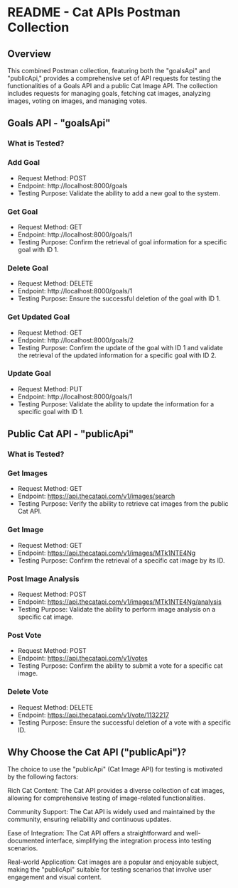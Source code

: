 # README - Cat APIs Postman Collection
## Overview
This combined Postman collection, featuring both the "goalsApi" and "publicApi," provides a comprehensive set of API requests for testing the functionalities of a Goals API and a public Cat Image API. The collection includes requests for managing goals, fetching cat images, analyzing images, voting on images, and managing votes.

## Goals API - "goalsApi"
### What is Tested?

### Add Goal

- Request Method: POST
- Endpoint: http://localhost:8000/goals
- Testing Purpose: Validate the ability to add a new goal to the system.

### Get Goal

- Request Method: GET
- Endpoint: http://localhost:8000/goals/1
- Testing Purpose: Confirm the retrieval of goal information for a specific goal with ID 1.

### Delete Goal

- Request Method: DELETE
- Endpoint: http://localhost:8000/goals/1
- Testing Purpose: Ensure the successful deletion of the goal with ID 1.

### Get Updated Goal

- Request Method: GET
- Endpoint: http://localhost:8000/goals/2
- Testing Purpose: Confirm the update of the goal with ID 1 and validate the retrieval of the updated information for a specific goal with ID 2.

### Update Goal

- Request Method: PUT
- Endpoint: http://localhost:8000/goals/1
- Testing Purpose: Validate the ability to update the information for a specific goal with ID 1.

## Public Cat API - "publicApi"

### What is Tested?

### Get Images

- Request Method: GET
- Endpoint: https://api.thecatapi.com/v1/images/search
- Testing Purpose: Verify the ability to retrieve cat images from the public Cat API.

### Get Image

- Request Method: GET
- Endpoint: https://api.thecatapi.com/v1/images/MTk1NTE4Ng
- Testing Purpose: Confirm the retrieval of a specific cat image by its ID.

### Post Image Analysis

- Request Method: POST
- Endpoint: https://api.thecatapi.com/v1/images/MTk1NTE4Ng/analysis
- Testing Purpose: Validate the ability to perform image analysis on a specific cat image.

### Post Vote

- Request Method: POST
- Endpoint: https://api.thecatapi.com/v1/votes
- Testing Purpose: Confirm the ability to submit a vote for a specific cat image.

### Delete Vote

- Request Method: DELETE
- Endpoint: https://api.thecatapi.com/v1/vote/1132217
- Testing Purpose: Ensure the successful deletion of a vote with a specific ID.

## Why Choose the Cat API ("publicApi")?
The choice to use the "publicApi" (Cat Image API) for testing is motivated by the following factors:

Rich Cat Content: The Cat API provides a diverse collection of cat images, allowing for comprehensive testing of image-related functionalities.

Community Support: The Cat API is widely used and maintained by the community, ensuring reliability and continuous updates.

Ease of Integration: The Cat API offers a straightforward and well-documented interface, simplifying the integration process into testing scenarios.

Real-world Application: Cat images are a popular and enjoyable subject, making the "publicApi" suitable for testing scenarios that involve user engagement and visual content.
